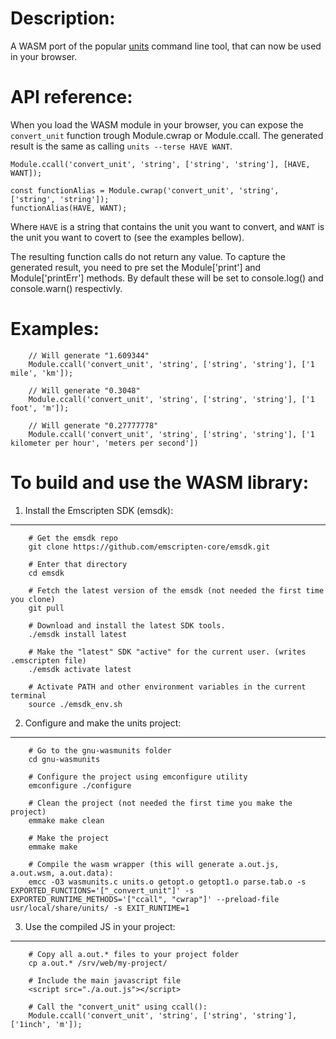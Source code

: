 Description:
===========
A WASM port of the popular [units](https://www.gnu.org/software/units/) command line tool, that can now be used in your browser.


API reference:
==============

When you load the WASM module in your browser, you can expose the `convert_unit` function trough Module.cwrap or Module.ccall.
The generated result is the same as calling `units --terse HAVE WANT`.

```
Module.ccall('convert_unit', 'string', ['string', 'string'], [HAVE, WANT]);
```

```
const functionAlias = Module.cwrap('convert_unit', 'string', ['string', 'string']);
functionAlias(HAVE, WANT);
```

Where `HAVE` is a string that contains the unit you want to convert, and `WANT` is the unit you want to covert to (see the examples bellow).

The resulting function calls do not return any value. To capture the generated result, you need to pre set the Module['print'] and Module['printErr'] methods. By default these will be set to console.log() and console.warn() respectivly.

Examples:
=========

```
	// Will generate "1.609344"
	Module.ccall('convert_unit', 'string', ['string', 'string'], ['1 mile', 'km']);

	// Will generate "0.3048"
	Module.ccall('convert_unit', 'string', ['string', 'string'], ['1 foot', 'm']);

	// Will generate "0.27777778"
	Module.ccall('convert_unit', 'string', ['string', 'string'], ['1 kilometer per hour', 'meters per second'])
```

To build and use the WASM library:
==================================


1. Install the Emscripten SDK (emsdk):
--------------------------------------
```
    # Get the emsdk repo
    git clone https://github.com/emscripten-core/emsdk.git
    
    # Enter that directory
    cd emsdk

    # Fetch the latest version of the emsdk (not needed the first time you clone)
    git pull

    # Download and install the latest SDK tools.
    ./emsdk install latest

    # Make the "latest" SDK "active" for the current user. (writes .emscripten file)
    ./emsdk activate latest

    # Activate PATH and other environment variables in the current terminal
    source ./emsdk_env.sh
```


2. Configure and make the units project:
----------------------------------------
```
    # Go to the gnu-wasmunits folder
    cd gnu-wasmunits

    # Configure the project using emconfigure utility
    emconfigure ./configure

    # Clean the project (not needed the first time you make the project)
    emmake make clean

    # Make the project
    emmake make
    
    # Compile the wasm wrapper (this will generate a.out.js, a.out.wsm, a.out.data):
    emcc -O3 wasmunits.c units.o getopt.o getopt1.o parse.tab.o -s EXPORTED_FUNCTIONS='["_convert_unit"]' -s EXPORTED_RUNTIME_METHODS='["ccall", "cwrap"]' --preload-file usr/local/share/units/ -s EXIT_RUNTIME=1
```


3. Use the compiled JS in your project:
---------------------------------------
```
    # Copy all a.out.* files to your project folder
    cp a.out.* /srv/web/my-project/
	
	# Include the main javascript file
	<script src="./a.out.js"></script>

    # Call the "convert_unit" using ccall():
    Module.ccall('convert_unit', 'string', ['string', 'string'], ['1inch', 'm']);
```

